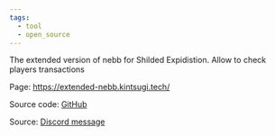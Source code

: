 ```yaml
---
tags:
  - tool
  - open_source
---
```

The extended version of nebb for Shilded Expidistion. Allow to check players transactions

Page: https://extended-nebb.kintsugi.tech/

Source code: [GitHub]( https://github.com/kintsugi-tech/extended-nebb)

Source: [Discord message](https://discord.com/channels/833618405537218590/1193958565531103272/1204913618421026926)
